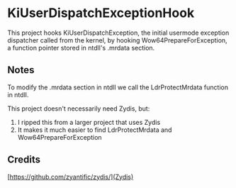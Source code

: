 # KiUserDispatchExceptionHook

This project hooks KiUserDispatchException, the initial usermode exception dispatcher called from the kernel, by hooking Wow64PrepareForException, a function pointer stored in ntdll's .mrdata section.

## Notes

To modify the .mrdata section in ntdll we call the LdrProtectMrdata function in ntdll. 

This project doesn't necessarily need Zydis, but:
1. I ripped this from a larger project that uses Zydis
2. It makes it much easier to find LdrProtectMrdata and Wow64PrepareForException

## Credits

[https://github.com/zyantific/zydis/](Zydis)